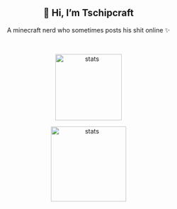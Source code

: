 <h2 align="center">👋 Hi, I’m Tschipcraft</h2>

<p align="center">
A minecraft nerd who sometimes posts his shit online ✨
</p>

<br/>
<p align="center">
  <img align="center" height=150px src="https://github-readme-stats.vercel.app/api/?username=Tschipcraft&show_icons=true&hide=contribs,prs&theme=midnight-purple" alt="stats"/>
</p>
<p align="center">
    <img align="center" height=170px src="https://github-readme-stats.vercel.app/api/top-langs/?username=Tschipcraft&theme=midnight-purple" alt="stats"/>  
</p>


<!---
Tschipcraft/Tschipcraft is a ✨ special ✨ repository because its `README.md` (this file) appears on your GitHub profile.
You can click the Preview link to take a look at your changes.
--->
